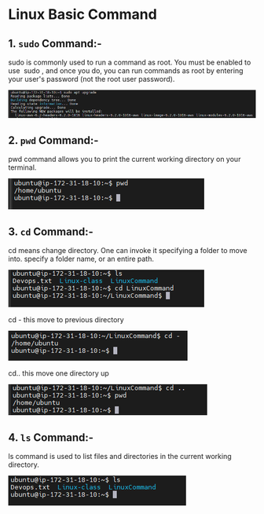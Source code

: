 # Linux Basic Command

## 1.   `sudo` Command:-

sudo is commonly used to run a command as root. You must be enabled to use  sudo , and once you do, you can run commands as root by entering your user's password (not the root user password).




![Alt text](<images/Screenshot 2023-11-29 180636.png>)


## 2.   `pwd` Command:-

pwd command allows you to print the current working directory on your terminal.


![Alt text](<images/Screenshot 2023-11-29 185453.png>)


## 3.   `cd` Command:-

cd means change directory. One can invoke it specifying a folder to move into. specify a folder name, or an entire path.

![Alt text](<images/Screenshot 2023-11-29 191255.png>)

cd - this move to previous directory

![Alt text](<images/Screenshot 2023-11-29 192805.png>)

cd.. this move one directory up

![Alt text](<images/Screenshot 2023-11-29 194319.png>)

## 4.   `ls` Command:-

ls command is used to list files and directories in the current working directory. 

![Alt text](<images/Screenshot 2023-11-29 195024.png>)


